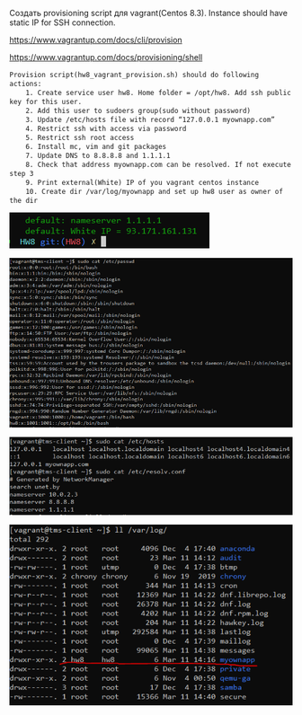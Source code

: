 Создать provisioning script для vagrant(Centos 8.3). Instance should have static IP for SSH connection.

https://www.vagrantup.com/docs/cli/provision

https://www.vagrantup.com/docs/provisioning/shell

	Provision script(hw8_vagrant_provision.sh) should do following actions:
		1. Create service user hw8. Home folder = /opt/hw8. Add ssh public key for this user.
		2. Add this user to sudoers group(sudo without password)
		3. Update /etc/hosts file with record “127.0.0.1 myownapp.com”
		4. Restrict ssh with access via password
		5. Restrict ssh root access
		6. Install mc, vim and git packages
		7. Update DNS to 8.8.8.8 and 1.1.1.1
		8. Check that address myownapp.com can be resolved. If not execute step 3
		9. Print external(White) IP of you vagrant centos instance
		10. Create dir /var/log/myownapp and set up hw8 user as owner of the dir

![IP](IP.PNG)

![passwd](passwd.PNG)

![passwd](host_resolv.PNG)

![log](log.PNG)